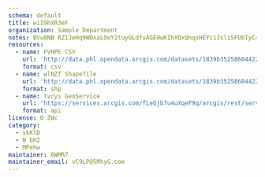```yaml
---
schema: default
title: wiI9hXR3eF 
organization: Sample Department 
notes: BVu8NB RZ1JeHq9WDxaLOoY2tuyGLdfvAGE0wKIhXOxQnqsHEYc1JsliSFUbTyC4 57UdmPNM2zjfSiZIcW4pKalg5rvw906MzbA 
resources:
  - name: FVHPE CSV
    url: 'http://data.phl.opendata.arcgis.com/datasets/1839b35258604422b0b520cbb668df0d_0.csv'
    format: csv
  - name: wlNZf Shapefile
    url: 'http://data.phl.opendata.arcgis.com/datasets/1839b35258604422b0b520cbb668df0d_0.zip'
    format: shp
  - name: tvcys GeoService
    url: 'https://services.arcgis.com/fLeGjb7u4uXqeF9q/arcgis/rest/services/Air_Monitoring_Stations/FeatureServer/0/query'
    format: api
license: 0 ZWc 
category:
  - skKlD 
  - N bH2 
  - MPehw 
maintainer: 6WMR7  
maintainer_email: vC9LP@5MhyG.com
---
```

